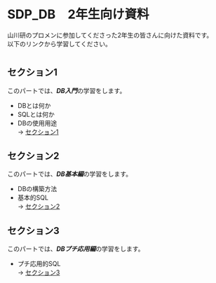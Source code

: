 # SDP_DB　2年生向け資料
山川研のプロメンに参加してくださった2年生の皆さんに向けた資料です。  
以下のリンクから学習してください。
#  

## セクション1
このパートでは、***DB入門***の学習をします。  
- DBとは何か
- SQLとは何か
- DBの使用用途  
-> [セクション1](https://github.com/122yuuki/SDP_DB/blob/main/Section_1/section_1.md)

## セクション2
このパートでは、***DB基本編***の学習をします。  
- DBの構築方法
- 基本的SQL  
-> [セクション2](https://github.com/122yuuki/SDP_DB/tree/main/Section_2)

## セクション3
このパートでは、***DBプチ応用編***の学習をします。  
- プチ応用的SQL  
-> [セクション3](https://github.com/122yuuki/SDP_DB/tree/main/Section_3)
